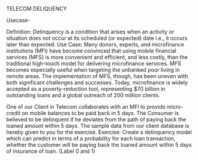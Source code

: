 TELECOM DELIQUENCY

Usecase-

Definition: Delinquency is a condition that arises when an activity or situation does not occur at
its scheduled (or expected) date i.e., it occurs later than expected.
Use Case: Many donors, experts, and microfinance institutions (MFI) have become convinced
that using mobile financial services (MFS) is more convenient and efficient, and less costly, than
the traditional high-touch model for delivering microfinance services. MFS becomes especially
useful when targeting the unbanked poor living in remote areas. The implementation of MFS,
though, has been uneven with both significant challenges and successes.
Today, microfinance is widely accepted as a poverty-reduction tool, representing $70 billion in
outstanding loans and a global outreach of 200 million clients.

One of our Client in Telecom collaborates with an MFI to provide micro-credit on mobile
balances to be paid back in 5 days. The Consumer is believed to be delinquent if he deviates
from the path of paying back the loaned amount within 5 days.
The sample data from our client database is hereby given to you for the exercise.
Exercise:
Create a delinquency model which can predict in terms of a probability for each loan
transaction, whether the customer will be paying back the loaned amount within 5 days of
insurance of loan. (Label 0 and 1)
